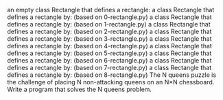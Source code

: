 an empty class Rectangle that defines a rectangle:
a class Rectangle that defines a rectangle by: (based on 0-rectangle.py)
a class Rectangle that defines a rectangle by: (based on 1-rectangle.py)
a class Rectangle that defines a rectangle by: (based on 2-rectangle.py)
 a class Rectangle that defines a rectangle by: (based on 3-rectangle.py)
a class Rectangle that defines a rectangle by: (based on 4-rectangle.py)
a class Rectangle that defines a rectangle by: (based on 5-rectangle.py)
a class Rectangle that defines a rectangle by: (based on 6-rectangle.py)
 a class Rectangle that defines a rectangle by: (based on 7-rectangle.py)
a class Rectangle that defines a rectangle by: (based on 8-rectangle.py)
The N queens puzzle is the challenge of placing N non-attacking queens on an N×N chessboard. Write a program that solves the N queens problem.

